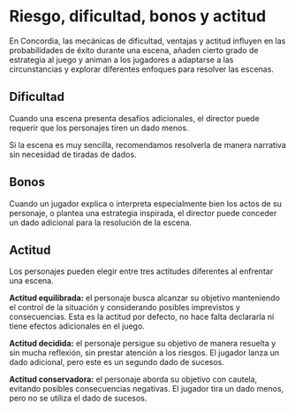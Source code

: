 # Riesgo, dificultad, bonos y actitud

En Concordia, las mecánicas de dificultad, ventajas y actitud influyen en las probabilidades de éxito durante una escena, añaden cierto grado de estrategia al juego y animan a los jugadores a adaptarse a las circunstancias y explorar diferentes enfoques para resolver las escenas.

## Dificultad

Cuando una escena presenta desafíos adicionales, el director puede requerir que los personajes tiren un dado menos.

Si la escena es muy sencilla, recomendamos resolverla de manera narrativa sin necesidad de tiradas de dados.

## Bonos

Cuando un jugador explica o interpreta especialmente bien los actos de su personaje, o plantea una estrategia inspirada, el director puede conceder un dado adicional para la resolución de la escena.

## Actitud

Los personajes pueden elegir entre tres actitudes diferentes al enfrentar una escena.

**Actitud equilibrada:** el personaje busca alcanzar su objetivo manteniendo el control de la situación y considerando posibles imprevistos y consecuencias. Esta es la actitud por defecto, no hace falta declararla ni tiene efectos adicionales en el juego.

**Actitud decidida:** el personaje persigue su objetivo de manera resuelta y sin mucha reflexión, sin prestar atención a los riesgos. El jugador lanza un dado adicional, pero este es un segundo dado de sucesos.

**Actitud conservadora:** el personaje aborda su objetivo con cautela, evitando posibles consecuencias negativas. El jugador tira un dado menos, pero no se utiliza el dado de sucesos.
